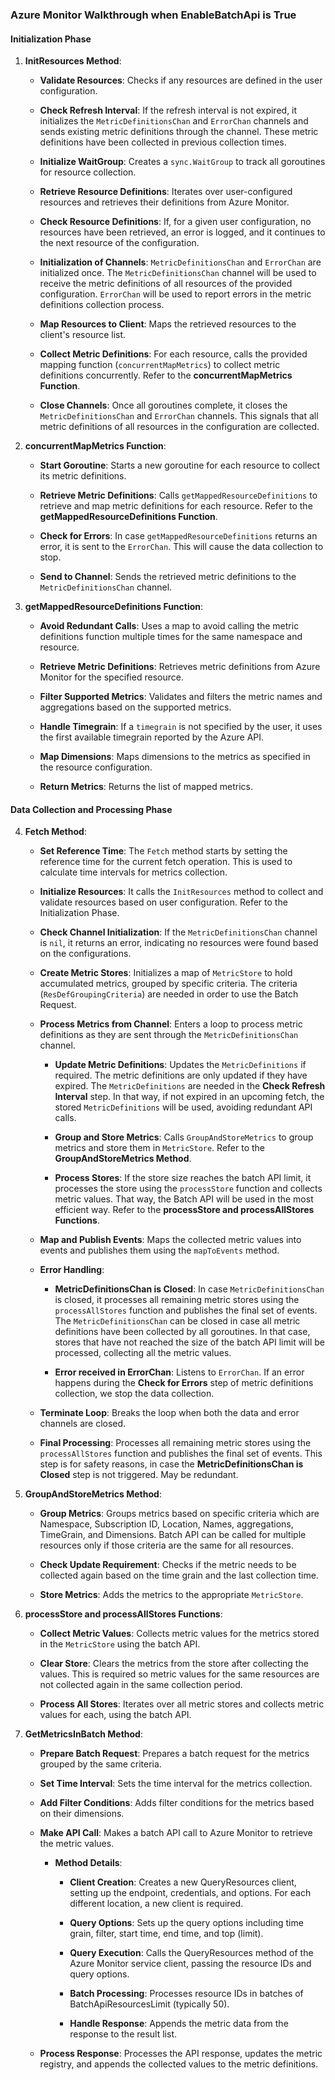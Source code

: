 ### Azure Monitor Walkthrough when EnableBatchApi is True

#### Initialization Phase

1.  **InitResources Method**:
    
    -   **Validate Resources**: Checks if any resources are defined in the user configuration.
        
    -   **Check Refresh Interval**: If the refresh interval is not expired, it initializes the `MetricDefinitionsChan` and `ErrorChan` channels and sends existing metric definitions through the channel. These metric definitions have been collected in previous collection times.
        
    -   **Initialize WaitGroup**: Creates a `sync.WaitGroup` to track all goroutines for resource collection.
        
    -   **Retrieve Resource Definitions**: Iterates over user-configured resources and retrieves their definitions from Azure Monitor.
        
    -   **Check Resource Definitions**: If, for a given user configuration, no resources have been retrieved, an error is logged, and it continues to the next resource of the configuration.
        
    -   **Initialization of Channels**: `MetricDefinitionsChan` and `ErrorChan` are initialized once. The `MetricDefinitionsChan` channel will be used to receive the metric definitions of all resources of the provided configuration. `ErrorChan` will be used to report errors in the metric definitions collection process.
        
    -   **Map Resources to Client**: Maps the retrieved resources to the client's resource list.
        
    -   **Collect Metric Definitions**: For each resource, calls the provided mapping function (`concurrentMapMetrics`) to collect metric definitions concurrently. Refer to the **concurrentMapMetrics Function**.
        
    -   **Close Channels**: Once all goroutines complete, it closes the `MetricDefinitionsChan` and `ErrorChan` channels. This signals that all metric definitions of all resources in the configuration are collected.
        
2.  **concurrentMapMetrics Function**:
    
    -   **Start Goroutine**: Starts a new goroutine for each resource to collect its metric definitions.
        
    -   **Retrieve Metric Definitions**: Calls `getMappedResourceDefinitions` to retrieve and map metric definitions for each resource. Refer to the **getMappedResourceDefinitions Function**.
        
    -   **Check for Errors**: In case `getMappedResourceDefinitions` returns an error, it is sent to the `ErrorChan`. This will cause the data collection to stop.
        
    -   **Send to Channel**: Sends the retrieved metric definitions to the `MetricDefinitionsChan` channel.
        
3.  **getMappedResourceDefinitions Function**:
        
    -   **Avoid Redundant Calls**: Uses a map to avoid calling the metric definitions function multiple times for the same namespace and resource.
        
    -   **Retrieve Metric Definitions**: Retrieves metric definitions from Azure Monitor for the specified resource.
        
    -   **Filter Supported Metrics**: Validates and filters the metric names and aggregations based on the supported metrics.
        
    -   **Handle Timegrain**: If a `timegrain` is not specified by the user, it uses the first available timegrain reported by the Azure API.
        
    -   **Map Dimensions**: Maps dimensions to the metrics as specified in the resource configuration.
        
    -   **Return Metrics**: Returns the list of mapped metrics.
        

#### Data Collection and Processing Phase

4.  **Fetch Method**:
    
    -   **Set Reference Time**: The `Fetch` method starts by setting the reference time for the current fetch operation. This is used to calculate time intervals for metrics collection.
        
    -   **Initialize Resources**: It calls the `InitResources` method to collect and validate resources based on user configuration. Refer to the Initialization Phase.
        
    -   **Check Channel Initialization**: If the `MetricDefinitionsChan` channel is `nil`, it returns an error, indicating no resources were found based on the configurations.
        
    -   **Create Metric Stores**: Initializes a map of `MetricStore` to hold accumulated metrics, grouped by specific criteria. The criteria (`ResDefGroupingCriteria`) are needed in order to use the Batch Request.
        
    -   **Process Metrics from Channel**: Enters a loop to process metric definitions as they are sent through the `MetricDefinitionsChan` channel.
        
        -   **Update Metric Definitions**: Updates the `MetricDefinitions` if required. The metric definitions are only updated if they have expired. The `MetricDefinitions` are needed in the **Check Refresh Interval** step. In that way, if not expired in an upcoming fetch, the stored `MetricDefinitions` will be used, avoiding redundant API calls.
            
        -   **Group and Store Metrics**: Calls `GroupAndStoreMetrics` to group metrics and store them in `MetricStore`. Refer to the **GroupAndStoreMetrics Method**.
            
        -   **Process Stores**: If the store size reaches the batch API limit, it processes the store using the `processStore` function and collects metric values. That way, the Batch API will be used in the most efficient way. Refer to the **processStore and processAllStores Functions**.
            
    -   **Map and Publish Events**: Maps the collected metric values into events and publishes them using the `mapToEvents` method.
        
    -   **Error Handling**:
        
        -   **MetricDefinitionsChan is Closed**: In case `MetricDefinitionsChan` is closed, it processes all remaining metric stores using the `processAllStores` function and publishes the final set of events. The `MetricDefinitionsChan` can be closed in case all metric definitions have been collected by all goroutines. In that case, stores that have not reached the size of the batch API limit will be processed, collecting all the metric values.
            
        -   **Error received in ErrorChan**: Listens to `ErrorChan`. If an error happens during the **Check for Errors** step of metric definitions collection, we stop the data collection.
            
    -   **Terminate Loop**: Breaks the loop when both the data and error channels are closed.
        
    -   **Final Processing**: Processes all remaining metric stores using the `processAllStores` function and publishes the final set of events. This step is for safety reasons, in case the **MetricDefinitionsChan is Closed** step is not triggered. May be redundant.
        
5.  **GroupAndStoreMetrics Method**:
    
    -   **Group Metrics**: Groups metrics based on specific criteria which are Namespace, Subscription ID, Location, Names, aggregations, TimeGrain, and Dimensions. Batch API can be called for multiple resources only if those criteria are the same for all resources.
        
    -   **Check Update Requirement**: Checks if the metric needs to be collected again based on the time grain and the last collection time.
        
    -   **Store Metrics**: Adds the metrics to the appropriate `MetricStore`.
        
6.  **processStore and processAllStores Functions**:
    
    -   **Collect Metric Values**: Collects metric values for the metrics stored in the `MetricStore` using the batch API.
        
    -   **Clear Store**: Clears the metrics from the store after collecting the values. This is required so metric values for the same resources are not collected again in the same collection period.
        
    -   **Process All Stores**: Iterates over all metric stores and collects metric values for each, using the batch API.
        
7.  **GetMetricsInBatch Method**:
    
    -   **Prepare Batch Request**: Prepares a batch request for the metrics grouped by the same criteria.
        
    -   **Set Time Interval**: Sets the time interval for the metrics collection.
        
    -   **Add Filter Conditions**: Adds filter conditions for the metrics based on their dimensions.
        
    -   **Make API Call**: Makes a batch API call to Azure Monitor to retrieve the metric values.
        
        -   **Method Details**:
            
            -   **Client Creation**: Creates a new QueryResources client, setting up the endpoint, credentials, and options. For each different location, a new client is required.
                
            -   **Query Options**: Sets up the query options including time grain, filter, start time, end time, and top (limit).
                
            -   **Query Execution**: Calls the QueryResources method of the Azure Monitor service client, passing the resource IDs and query options.
                
            -   **Batch Processing**: Processes resource IDs in batches of BatchApiResourcesLimit (typically 50).
                
            -   **Handle Response**: Appends the metric data from the response to the result list.
                
    -   **Process Response**: Processes the API response, updates the metric registry, and appends the collected values to the metric definitions.